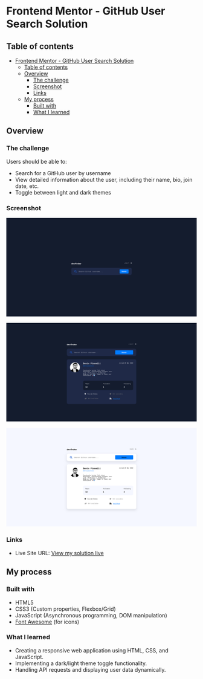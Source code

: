 # Frontend Mentor - GitHub User Search Solution

## Table of contents

- [Frontend Mentor - GitHub User Search Solution](#frontend-mentor---github-user-search-solution)
	- [Table of contents](#table-of-contents)
	- [Overview](#overview)
		- [The challenge](#the-challenge)
		- [Screenshot](#screenshot)
		- [Links](#links)
	- [My process](#my-process)
		- [Built with](#built-with)
		- [What I learned](#what-i-learned)

## Overview

### The challenge

Users should be able to:

- Search for a GitHub user by username
- View detailed information about the user, including their name, bio, join date, etc.
- Toggle between light and dark themes

### Screenshot

![Desktop Screenshot](<assets/images/Screenshot 2023-12-18 at 18-40-13 Github user search.png>)

![Desktop Screenshot](<assets/images/Screenshot 2023-12-18 at 18-40-34 Github user search.png>)

![Desktop Screenshot](<assets/images/Screenshot 2023-12-18 at 18-41-19 Github user search.png>)

### Links

- Live Site URL: [View my solution live](https://denis-pianelli.github.io/interactivity-github-user-search/)

## My process

### Built with

- HTML5
- CSS3 (Custom properties, Flexbox/Grid)
- JavaScript (Asynchronous programming, DOM manipulation)
- [Font Awesome](https://fontawesome.com/) (for icons)

### What I learned

- Creating a responsive web application using HTML, CSS, and JavaScript.
- Implementing a dark/light theme toggle functionality.
- Handling API requests and displaying user data dynamically.
